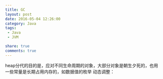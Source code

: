 ```yaml
---
title: GC  
layout: post
date: 2016-05-04 12:26:00
category: Java
tags:
 - Java
 - JVM

share: true
comments: true
---
```


heap分代的目的是，应对不同生命周期的对象，大部分对象是朝生夕死的，也用一些常量是长期占用内存的，如数据值的枚举
动态调整：
